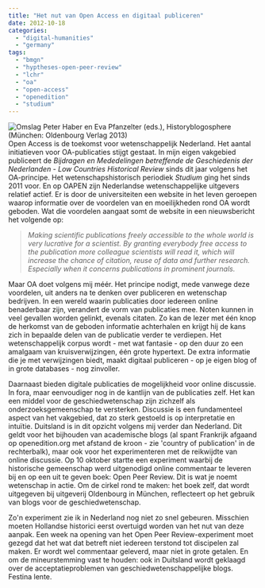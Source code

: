 ```yaml
---
title: "Het nut van Open Access en digitaal publiceren"
date: 2012-10-18
categories: 
  - "digital-humanities"
  - "germany"
tags: 
  - "bmgn"
  - "hyptheses-open-peer-review"
  - "lchr"
  - "oa"
  - "open-access"
  - "openedition"
  - "studium"
---
```


![Omslag Peter Haber en Eva Pfanzelter (eds.), Historyblogosphere (München: Oldenbourg Verlag 2013)](http://pimhuijnen.com/wp-content/uploads/2012/10/historyblogosphere_9783486717150.jpg "Omslag Peter Haber en Eva Pfanzelter (eds.), Historyblogosphere (München: Oldenbourg Verlag 2013)")Open Access is de toekomst voor wetenschappelijk Nederland. Het aantal initiatieven voor OA-publicaties stijgt gestaat. In mijn eigen vakgebied publiceert de _Bijdragen en Mededelingen betreffende de Geschiedenis der Nederlanden - Low Countries Historical Review_ sinds dit jaar volgens het OA-principe. Het wetenschapshistorisch periodiek _Studium_ ging het sinds 2011 voor. En op OAPEN zijn Nederlandse wetenschappelijke uitgevers relatief actief. Er is door de universiteiten een website in het leven geroepen waarop informatie over de voordelen van en moeilijkheden rond OA wordt geboden. Wat die voordelen aangaat somt de website in een nieuwsbericht het volgende op:

> _Making scientific publications freely accessible to the whole world is very lucrative for a scientist. By granting everybody free access to the publication more colleague scientists will read it, which will increase the chance of citation, reuse of data and further research. Especially when it concerns publications in prominent journals._

<!--more-->Maar OA doet volgens mij méér. Het principe nodigt, mede vanwege deze voordelen, uit anders na te denken over publiceren en wetenschap bedrijven. In een wereld waarin publicaties door iedereen online benaderbaar zijn, verandert de vorm van publicaties mee. Noten kunnen in veel gevallen worden gelinkt, evenals citaten. Zo kan de lezer met één knop de herkomst van de geboden informatie achterhalen en krijgt hij de kans zich in bepaalde delen van de publicatie verder te verdiepen. Het wetenschappelijk corpus wordt - met wat fantasie - op den duur zo een amalgaam van kruisverwijzingen, één grote hypertext. De extra informatie die je met verwijzingen biedt, maakt digitaal publiceren - op je eigen blog of in grote databases - nog zinvoller.

Daarnaast bieden digitale publicaties de mogelijkheid voor online discussie. In fora, maar eenvoudiger nog in de kantlijn van de publicaties zelf. Het kan een middel voor de geschiedwetenschap zijn zichzelf als onderzoeksgemeenschap te versterken. Discussie is een fundamenteel aspect van het vakgebied, dat zo sterk gestoeld is op interpretatie en intuïtie. Duitsland is in dit opzicht volgens mij verder dan Nederland. Dit geldt voor het bijhouden van academische blogs (al spant Frankrijk afgaand op openedition.org met afstand de kroon - zie 'country of publication' in de rechterbalk), maar ook voor het experimenteren met de reikwijdte van online discussie. Op 10 oktober startte een experiment waarbij de historische gemeenschap werd uitgenodigd online commentaar te leveren bij en op een uit te geven boek: Open Peer Review. Dit is wat je noemt wetenschap in actie. Om de cirkel rond te maken: het boek zelf, dat wordt uitgegeven bij uitgeverij Oldenbourg in München, reflecteert op het gebruik van blogs voor de geschiedwetenschap.

Zo'n experiment zie ik in Nederland nog niet zo snel gebeuren. Misschien moeten Hollandse historici eerst overtuigd worden van het nut van deze aanpak. Een week na opening van het Open Peer Review-experiment moet gezegd dat het wat dat betreft niet iedereen terstond tot discipelen zal maken. Er wordt wel commentaar geleverd, maar niet in grote getalen. En om de mineurstemming vast te houden: ook in Duitsland wordt geklaagd over de acceptatieproblemen van geschiedwetenschappelijke blogs. Festina lente.
